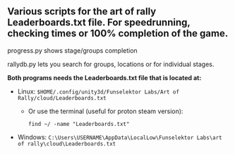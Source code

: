 ## Various scripts for the art of rally Leaderboards.txt file. For speedrunning, checking times or 100% completion of the game. 

progress.py shows stage/groups completion

rallydb.py lets you search for groups, locations or for individual stages.   

**Both programs needs the Leaderboards.txt file that is located at:**
- Linux: `$HOME/.config/unity3d/Funselektor Labs/Art of Rally/cloud/Leaderboards.txt`
  - Or use the terminal (useful for proton steam version):
    ```
    find ~/ -name "Leaderboards.txt"
    ```

- Windows: `C:\Users\USERNAME\AppData\LocalLow\Funselektor Labs\art of rally\cloud\Leaderboards.txt`
